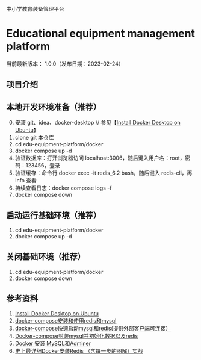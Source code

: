 
中小学教育装备管理平台

Educational equipment management platform
==========================

当前最新版本： 1.0.0（发布日期：2023-02-24） 


项目介绍
-----------------------------------


本地开发环境准备（推荐）
-----------------------------------
0. 安装 git、idea、docker-desktop             // 参见【[Install Docker Desktop on Ubuntu](https://docs.docker.com/desktop/install/ubuntu/)】
1. clone git 本仓库
2. cd edu-equipment-platform/docker
3. docker compose up -d
4. 验证数据库：打开浏览器访问 localhost:3006，随后键入用户名：root，密码：123456，登录
5. 验证缓存：命令行 docker exec -it redis_6.2 bash，随后键入 redis-cli，再 info 查看
6. 持续查看日志：docker compose logs -f
7. docker compose down


启动运行基础环境（推荐）
-----------------------------------
1. cd edu-equipment-platform/docker
2. docker compose up -d

关闭基础环境（推荐）
-----------------------------------
1. cd edu-equipment-platform/docker
2. docker compose down


参考资料
-----------------------------------
1. [Install Docker Desktop on Ubuntu](https://docs.docker.com/desktop/install/ubuntu/)
2. [docker-compose安装和使用redis和mysql](https://blog.csdn.net/jiangjun_dao519/article/details/125072623)
3. [docker-compose快速启动mysql和redis(提供外部客户端可连接）](https://blog.csdn.net/weixin_42547724/article/details/128053759)
4. [Docker-compose封装mysql并初始化数据以及redis](http://www.manongjc.com/detail/56-ytybcufiprnvbkz.html)
5. [Docker 安装 MySQL和Adminer](https://blog.csdn.net/chinaxsw/article/details/103573495)
6. [史上最详细Docker安装Redis （含每一步的图解）实战](https://blog.csdn.net/weixin_45821811/article/details/116211724)

